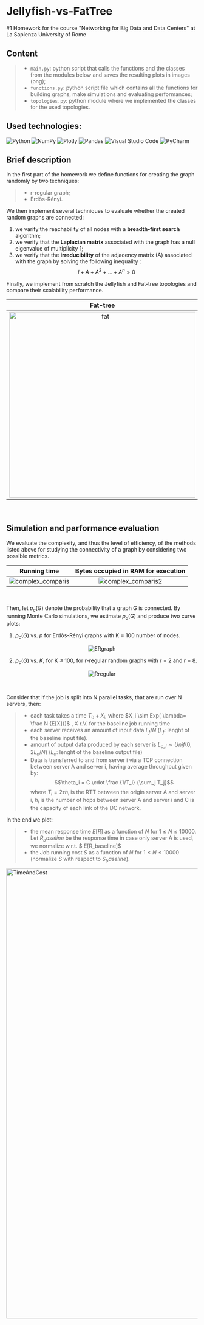 # Jellyfish-vs-FatTree
#1 Homework for the course "Networking for Big Data and Data Centers" at La Sapienza University of Rome

## Content
>- `main.py`: python script that calls the functions and the classes from the modules below and saves the resulting plots in images (png);
>- `functions.py`: python script file which contains all the functions for building graphs, make simulations and evaluating performances;
>- `topologies.py`: python module where we implemented the classes for the used topologies.

## Used technologies:

![Python](https://img.shields.io/badge/python-3670A0?style=for-the-badge&logo=python&logoColor=ffdd54)
![NumPy](https://img.shields.io/badge/numpy-%23013243.svg?style=for-the-badge&logo=numpy&logoColor=white)
![Plotly](https://img.shields.io/badge/Plotly-%233F4F75.svg?style=for-the-badge&logo=plotly&logoColor=white)
![Pandas](https://img.shields.io/badge/pandas-%23150458.svg?style=for-the-badge&logo=pandas&logoColor=white)
![Visual Studio Code](https://img.shields.io/badge/Visual%20Studio%20Code-0078d7.svg?style=for-the-badge&logo=visual-studio-code&logoColor=white)
![PyCharm](https://img.shields.io/badge/pycharm-143?style=for-the-badge&logo=pycharm&logoColor=black&color=black&labelColor=green)

## Brief description
In the first part of the homework we define functions for creating the graph randomly by two techniques:
>- r-regular graph;
>- Erdòs-Rényi.

We then implement several techniques to evaluate whether the created random graphs are connected:
1. we varify the reachability of all nodes with a **breadth-first search** algorithm;
2. we verify that the **Laplacian matrix** associated with the graph has a null eigenvalue of multiplicity 1;
3. we verify that the **irreducibility** of the adjacency matrix (A) associated with the graph by solving the following inequality :
$$I + A+ A^2+ ... + A^n > 0$$

Finally, we implement from scratch the Jellyfish and Fat-tree topologies and compare their scalability performance.

Fat-tree            |  Jellyfish
:-------------------------:|:-------------------------:
<img width="490" alt="fat" src="https://user-images.githubusercontent.com/93355495/234046202-18d011f7-b848-4ec2-b6b6-b4193ad2d8e2.png"> | <img width="490" alt="jelly" src="https://user-images.githubusercontent.com/93355495/234046309-ee59d22a-ee97-467d-a5ba-06b2656240ed.png">
<br />

## Simulation and parformance evaluation
We evaluate the complexity, and thus the level of efficiency, of the methods listed above for studying the connectivity of a graph by considering two possible metrics.

Running time             |  Bytes occupied in RAM for execution
:-------------------------:|:-------------------------:
![complex_comparis](https://user-images.githubusercontent.com/93355495/233846103-545c0c71-32fc-4e9f-8690-c9fd9c186d53.png) | ![complex_comparis2](https://user-images.githubusercontent.com/93355495/233846168-4f657c08-81a3-4d01-bbeb-f5c1206731cb.png)
<br />

Then, let $p_c(G)$ denote the probability that a graph G is connected. By running Monte Carlo simulations, we estimate $p_c(G)$ and produce two curve plots:

1. $p_c(G)$ vs. $p$ for Erdòs-Rényi graphs with K = 100 number of nodes.
<p align=center>
<img alt="ERgraph" src="https://user-images.githubusercontent.com/93355495/233846382-fd9ac907-f75f-46da-b338-7107a931b0fc.png">
</p>

2. $p_c(G)$ vs. $K$, for K ≤ 100, for r-regular random graphs with r = 2 and r = 8.
<p align=center>
<img alt="Rregular" src="https://user-images.githubusercontent.com/93355495/233846396-1f99dc80-00c5-46ae-8e40-4ada8d2c1e6e.png">
</p>

<br />

Consider that if the job is split into N parallel tasks, that are run over N servers, then:
>- each task takes a time $T_0 + X_i$, where $X_i \sim Exp( \lambda= \frac N {E[X]})$ , X r.V. for the baseline job running time
>- each server receives an amount of input data $L_f /N$ ($L_f$: lenght of the baseline input file).
>- amount of output data produced by each server is $L_{o,i} \sim Unif(0, 2L_o/N)$ ($L_o$: lenght of the baseline output file)
>- Data is transferred to and from server i via a TCP connection between server A and server i, having average throughput given by: 
$$\theta_i = C \cdot \frac {1/T_i} {\sum_j T_j}$$
where $T_i=2 \tau h_i$ is the RTT between the origin server A and server i, $h_i$ is the number of hops between server A and server i and C is the capacity of each link of the DC network.

In the end we plot:

>- the mean response time $E[R]$ as a function of $N$ for $1 \leq N \leq 10000$. Let $R_baseline$ be the response time in case only server A is used, we normalize w.r.t. $ E[R_baseline]$
>- the Job running cost $S$ as a function of $N$ for  $1 \leq N \leq 10000$ (normalize $S$ with respect to $S_baseline$).

<img width="1184" alt="TimeAndCost" src="https://user-images.githubusercontent.com/93355495/234045317-4b00ed8d-5831-43b8-80c3-39582a2ad325.png">

